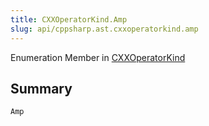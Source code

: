 ```yaml
---
title: CXXOperatorKind.Amp
slug: api/cppsharp.ast.cxxoperatorkind.amp
---
```

Enumeration Member in [CXXOperatorKind](/api/cppsharp/ast/cxxoperatorkind)

## Summary



```csharp
Amp
```

